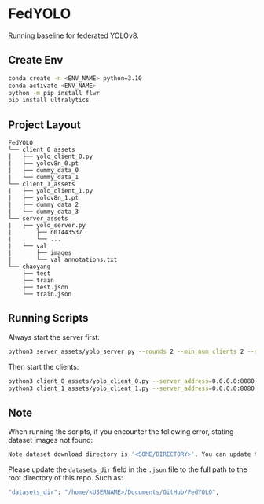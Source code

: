 # FedYOLO
Running baseline for federated YOLOv8.

## Create Env

```bash
conda create -n <ENV_NAME> python=3.10
conda activate <ENV_NAME>
python -m pip install flwr
pip install ultralytics
```

## Project Layout

```
FedYOLO
└── client_0_assets
|   ├── yolo_client_0.py
|   ├── yolov8n_0.pt
|   ├── dummy_data_0
|   └── dummy_data_1
└── client_1_assets
|   ├── yolo_client_1.py
|   ├── yolov8n_1.pt
|   ├── dummy_data_2
|   └── dummy_data_3
└── server_assets
|   ├── yolo_server.py
|       ├── n01443537
|       └── ...
|   └── val
|       ├── images
|       └── val_annotations.txt
└── chaoyang
    ├── test
    ├── train
    ├── test.json
    └── train.json
```

## Running Scripts

Always start the server first:

```bash
python3 server_assets/yolo_server.py --rounds 2 --min_num_clients 2 --sample_fraction 1.0
```

Then start the clients:

```bash
python3 client_0_assets/yolo_client_0.py --server_address=0.0.0.0:8080 --cid=0
python3 client_1_assets/yolo_client_1.py --server_address=0.0.0.0:8080 --cid=1
```

## Note

When running the scripts, if you encounter the following error, stating dataset images not found:

```bash
Note dataset download directory is '<SOME/DIRECTORY>'. You can update this in '<SOME/FILE.json>'
```

Please update the `datasets_dir` field in the `.json` file to the full path to the root directory of this repo. Such as:

```bash
"datasets_dir": "/home/<USERNAME>/Documents/GitHub/FedYOLO",
```


